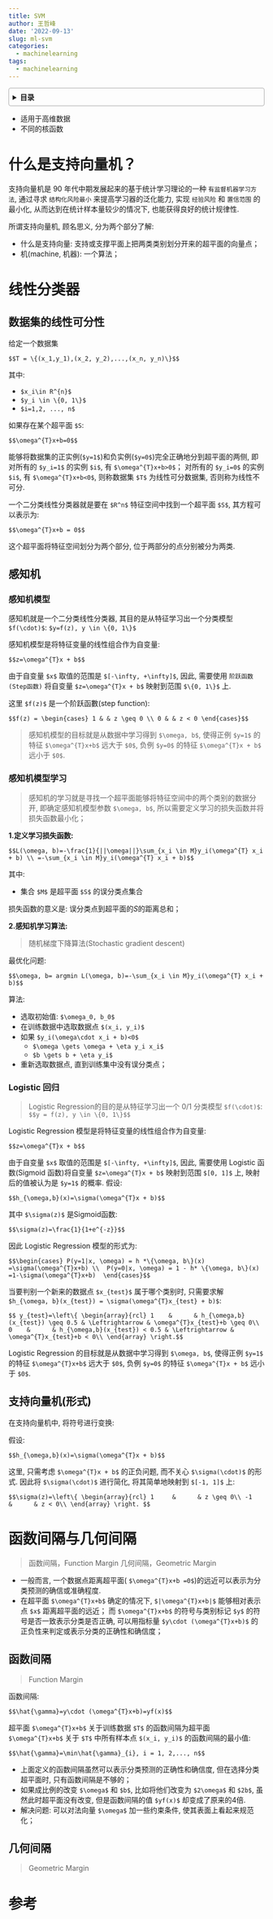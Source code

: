 ```yaml
---
title: SVM
author: 王哲峰
date: '2022-09-13'
slug: ml-svm
categories:
  - machinelearning
tags:
  - machinelearning
---
```


<style>
details {
    border: 1px solid #aaa;
    border-radius: 4px;
    padding: .5em .5em 0;
}
summary {
    font-weight: bold;
    margin: -.5em -.5em 0;
    padding: .5em;
}
details[open] {
    padding: .5em;
}
details[open] summary {
    border-bottom: 1px solid #aaa;
    margin-bottom: .5em;
}
</style>

<details><summary>目录</summary><p>

- [什么是支持向量机？](#什么是支持向量机)
- [线性分类器](#线性分类器)
  - [数据集的线性可分性](#数据集的线性可分性)
  - [感知机](#感知机)
    - [感知机模型](#感知机模型)
    - [感知机模型学习](#感知机模型学习)
    - [Logistic 回归](#logistic-回归)
  - [支持向量机(形式)](#支持向量机形式)
- [函数间隔与几何间隔](#函数间隔与几何间隔)
  - [函数间隔](#函数间隔)
  - [几何间隔](#几何间隔)
- [参考](#参考)
</p></details><p></p>

- 适用于高维数据
- 不同的核函数

# 什么是支持向量机？

支持向量机是 90 年代中期发展起来的基于统计学习理论的一种 `有监督机器学习方法`, 
通过寻求 `结构化风险最小` 来提高学习器的泛化能力, 
实现 `经验风险` 和 `置信范围` 的最小化, 从而达到在统计样本量较少的情况下, 
也能获得良好的统计规律性. 

所谓支持向量机, 顾名思义, 分为两个部分了解: 

- 什么是支持向量: 支持或支撑平面上把两类类别划分开来的超平面的向量点；
- 机(machine, 机器): 一个算法；

# 线性分类器

## 数据集的线性可分性

给定一个数据集

`$$T = \{(x_1,y_1),(x_2, y_2),...,(x_n, y_n)\}$$`

其中: 

- `$x_i\in R^{n}$`
- `$y_i \in \{0, 1\}$`
- `$i=1,2, ..., n$`

如果存在某个超平面 `$S`:

`$$\omega^{T}x+b=0$$`

能够将数据集的正实例(`$y=1$`)和负实例(`$y=0$`)完全正确地分到超平面的两侧, 
即对所有的 `$y_i=1$` 的实例 `$i$`, 有 `$\omega^{T}x+b>0$`；
对所有的 `$y_i=0$` 的实例 `$i$`, 有 `$\omega^{T}x+b<0$`, 
则称数据集 `$T$` 为线性可分数据集, 否则称为线性不可分. 

一个二分类线性分类器就是要在 `$R^n$` 特征空间中找到一个超平面 `$S$`, 
其方程可以表示为: 

`$$\omega^{T}x+b = 0$$`

这个超平面将特征空间划分为两个部分, 位于两部分的点分别被分为两类. 

## 感知机

### 感知机模型

感知机就是一个二分类线性分类器, 
其目的是从特征学习出一个分类模型 `$f(\cdot)$`: `$y=f(z), y \in \{0, 1\}$`

感知机模型是将特征变量的线性组合作为自变量: 

`$$z=\omega^{T}x + b$$`

由于自变量 `$x$` 取值的范围是
`$[-\infty, +\infty]$`, 因此, 需要使用 `阶跃函数(Step函数)` 将自变量
`$z=\omega^{T}x + b$` 映射到范围 `$\{0, 1\}$` 上. 

这里 `$f(z)$` 是一个阶跃函數(step function): 

`$$f(z) = \begin{cases}
1 & & z \geq 0 \\
0 & & z < 0
\end{cases}$$`

> 感知机模型的目标就是从数据中学习得到 `$\omega, b$`, 
使得正例 `$y=1$` 的特征 `$\omega^{T}x+b$` 远大于 `$0$`, 
负例 `$y=0$` 的特征 `$\omega^{T}x + b$` 远小于 `$0$`. 

### 感知机模型学习

> 感知机的学习就是寻找一个超平面能够将特征空间中的两个类别的数据分开, 
  即确定感知机模型参数 `$\omega, b$`, 所以需要定义学习的损失函数并将损失函数最小化；

**1.定义学习损失函数:**

`$$L(\omega, b)=-\frac{1}{||\omega||}\sum_{x_i \in M}y_i(\omega^{T} x_i + b) \\
=-\sum_{x_i \in M}y_i(\omega^{T} x_i + b)$$`

其中: 

* 集合 `$M$` 是超平面 `$S$` 的误分类点集合

损失函数的意义是: 误分类点到超平面的$S$的距离总和；

**2.感知机学习算法:**

> 随机梯度下降算法(Stochastic gradient descent)

最优化问题: 

`$$\omega, b= argmin L(\omega, b)=-\sum_{x_i \in M}y_i(\omega^{T} x_i + b)$$`

算法: 

* 选取初始值: `$\omega_0, b_0$`
* 在训练数据中选取数据点 `$(x_i, y_i)$`
* 如果 `$y_i(\omega\cdot x_i + b)<0$`
   - `$\omega \gets \omega + \eta y_i x_i$`
   - `$b \gets b + \eta y_i$`
* 重新选取数据点, 直到训练集中没有误分类点；

### Logistic 回归

> Logistic Regression的目的是从特征学习出一个 0/1 分类模型 `$f(\cdot)$`: 
> `$$y = f(z), y \in \{0, 1\}$$`

Logistic Regression 模型是将特征变量的线性组合作为自变量: 

`$$z=\omega^{T}x + b$$`

由于自变量 `$x$` 取值的范围是 `$[-\infty, +\infty]$`, 因此, 
需要使用 Logistic 函数(Sigmoid 函数)将自变量 `$z=\omega^{T}x + b$` 映射到范围 `$[0, 1]$` 上, 
映射后的值被认为是 `$y=1$` 的概率. 假设: 

`$$h_{\omega,b}(x)=\sigma(\omega^{T}x + b)$$`

其中 `$\sigma(z)$` 是Sigmoid函数: 

`$$\sigma(z)=\frac{1}{1+e^{-z}}$$`

因此 Logistic Regression 模型的形式为: 

`$$\begin{cases}
P(y=1|x, \omega) = h *\{\omega, b\}(x) =\sigma(\omega^{T}x+b) \\ 
P(y=0|x, \omega) = 1 - h* \{\omega, b\}(x) =1-\sigma(\omega^{T}x+b) 
\end{cases}$$`

当要判别一个新来的数据点 `$x_{test}$` 属于哪个类别时, 
只需要求解 `$h_{\omega, b}(x_{test}) = \sigma(\omega^{T}x_{test} + b)$`: 

`$$ y_{test}=\left\{
\begin{array}{rcl}
1    &      & h_{\omega,b}(x_{test}) \geq 0.5 & \Leftrightarrow & \omega^{T}x_{test}+b \geq 0\\
0    &      & h_{\omega,b}(x_{test}) < 0.5 & \Leftrightarrow & \omega^{T}x_{test}+b < 0\\
\end{array} \right.$$`

Logistic Regression 的目标就是从数据中学习得到 `$\omega, b$`, 
使得正例 `$y=1$` 的特征 `$\omega^{T}x+b$` 远大于 `$0$`, 
负例 `$y=0$` 的特征 `$\omega^{T}x + b$` 远小于 `$0$`. 

## 支持向量机(形式)

在支持向量机中, 将符号进行变换: 

假设: 

`$$h_{\omega,b}(x)=\sigma(\omega^{T}x + b)$$`

这里, 只需考虑 `$\omega^{T}x + b$` 的正负问题, 
而不关心 `$\sigma(\cdot)$` 的形式. 
因此将 `$\sigma(\cdot)$` 进行简化, 将其简单地映射到 `$[-1, 1]$` 上: 

`$$\sigma(z)=\left\{
\begin{array}{rcl}
1     &      & z \geq 0\\
-1    &      & z < 0\\
\end{array} \right. $$`

# 函数间隔与几何间隔

> 函数间隔，Function Margin
> 几何间隔，Geometric Margin

- 一般而言, 一个数据点距离超平面( `$\omega^{T}x+b =0$`)的远近可以表示为分类预测的确信或准确程度. 
- 在超平面 `$\omega^{T}x+b$` 确定的情况下, 
  `$|\omega^{T}x+b|$` 能够相对表示点 `$x$` 距离超平面的远近；
  而 `$\omega^{T}x+b$` 的符号与类别标记 `$y$` 的符号是否一致表示分类是否正确, 
  可以用指标量 `$y\cdot (\omega^{T}x+b)$` 的正负性来判定或表示分类的正确性和确信度；

## 函数间隔

> Function Margin

函数间隔: 

`$$\hat{\gamma}=y\cdot (\omega^{T}x+b)=yf(x)$$`

超平面 `$\omega^{T}x+b$` 关于训练数据 `$T$` 的函数间隔为超平面 `$\omega^{T}x+b$` 
关于 `$T$` 中所有样本点 `$(x_i, y_i)$` 的函数间隔的最小值: 

`$$\hat{\gamma}=\min\hat{\gamma}_{i}, i = 1, 2,..., n$$`

- 上面定义的函数间隔虽然可以表示分类预测的正确性和确信度, 但在选择分类超平面时, 只有函数间隔是不够的；
- 如果成比例的改变 `$\omega$` 和 `$b$`, 
  比如将他们改变为 `$2\omega$` 和 `$2b$`, 
  虽然此时超平面没有改变, 但是函数间隔的值 `$yf(x)$` 却变成了原来的4倍. 
- 解决问题: 可以对法向量 `$\omega$` 加一些约束条件, 使其表面上看起来规范化；

## 几何间隔

> Geometric Margin



# 参考

